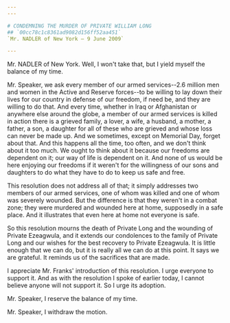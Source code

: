 ```yaml
---
---

# CONDEMNING THE MURDER OF PRIVATE WILLIAM LONG
## `00cc78c1c8361ad9082d156ff52aa451`
`Mr. NADLER of New York — 9 June 2009`

---
```



Mr. NADLER of New York. Well, I won't take that, but I yield myself 
the balance of my time.

Mr. Speaker, we ask every member of our armed services--2.6 million 
men and women in the Active and Reserve forces--to be willing to lay 
down their lives for our country in defense of our freedom, if need be, 
and they are willing to do that. And every time, whether in Iraq or 
Afghanistan or anywhere else around the globe, a member of our armed 
services is killed in action there is a grieved family, a lover, a 
wife, a husband, a mother, a father, a son, a daughter for all of these 
who are grieved and whose loss can never be made up. And we sometimes, 
except on Memorial Day, forget about that. And this happens all the 
time, too often, and we don't think about it too much. We ought to 
think about it because our freedoms are dependent on it; our way of 
life is dependent on it. And none of us would be here enjoying our 
freedoms if it weren't for the willingness of our sons and daughters to 
do what they have to do to keep us safe and free.

This resolution does not address all of that; it simply addresses two 
members of our armed services, one of whom was killed and one of whom 
was severely wounded. But the difference is that they weren't in a 
combat zone; they were murdered and wounded here at home, supposedly in 
a safe place. And it illustrates that even here at home not everyone is 
safe.

So this resolution mourns the death of Private Long and the wounding 
of Private Ezeagwula, and it extends our condolences to the family of 
Private Long and our wishes for the best recovery to Private Ezeagwula. 
It is little enough that we can do, but it is really all we can do at 
this point. It says we are grateful. It reminds us of the sacrifices 
that are made.

I appreciate Mr. Franks' introduction of this resolution. I urge 
everyone to support it. And as with the resolution I spoke of earlier 
today, I cannot believe anyone will not support it. So I urge its 
adoption.

Mr. Speaker, I reserve the balance of my time.

Mr. Speaker, I withdraw the motion.
